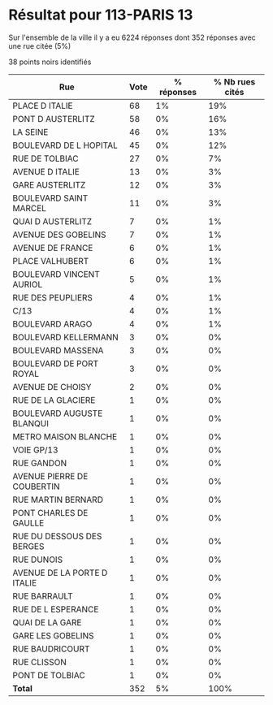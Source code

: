 # Résultat pour 113-PARIS 13

Sur l'ensemble de la ville il y a eu 6224 réponses dont 352 réponses avec une rue citée (5%)

38 points noirs identifiés

| Rue | Vote | % réponses | % Nb rues cités|
|-----|------|------------|----------------|
| PLACE D ITALIE | 68 | 1% | 19%|
| PONT D AUSTERLITZ | 58 | 0% | 16%|
| LA SEINE | 46 | 0% | 13%|
| BOULEVARD DE L HOPITAL | 45 | 0% | 12%|
| RUE DE TOLBIAC | 27 | 0% | 7%|
| AVENUE D ITALIE | 13 | 0% | 3%|
| GARE AUSTERLITZ | 12 | 0% | 3%|
| BOULEVARD SAINT MARCEL | 11 | 0% | 3%|
| QUAI D AUSTERLITZ | 7 | 0% | 1%|
| AVENUE DES GOBELINS | 7 | 0% | 1%|
| AVENUE DE FRANCE | 6 | 0% | 1%|
| PLACE VALHUBERT | 6 | 0% | 1%|
| BOULEVARD VINCENT AURIOL | 5 | 0% | 1%|
| RUE DES PEUPLIERS | 4 | 0% | 1%|
| C/13 | 4 | 0% | 1%|
| BOULEVARD ARAGO | 4 | 0% | 1%|
| BOULEVARD KELLERMANN | 3 | 0% | 0%|
| BOULEVARD MASSENA | 3 | 0% | 0%|
| BOULEVARD DE PORT ROYAL | 3 | 0% | 0%|
| AVENUE DE CHOISY | 2 | 0% | 0%|
| RUE DE LA GLACIERE | 1 | 0% | 0%|
| BOULEVARD AUGUSTE BLANQUI | 1 | 0% | 0%|
| METRO MAISON BLANCHE | 1 | 0% | 0%|
| VOIE GP/13 | 1 | 0% | 0%|
| RUE GANDON | 1 | 0% | 0%|
| AVENUE PIERRE DE COUBERTIN | 1 | 0% | 0%|
| RUE MARTIN BERNARD | 1 | 0% | 0%|
| PONT CHARLES DE GAULLE | 1 | 0% | 0%|
| RUE DU DESSOUS DES BERGES | 1 | 0% | 0%|
| RUE DUNOIS | 1 | 0% | 0%|
| AVENUE DE LA PORTE D ITALIE | 1 | 0% | 0%|
| RUE BARRAULT | 1 | 0% | 0%|
| RUE DE L ESPERANCE | 1 | 0% | 0%|
| QUAI DE LA GARE | 1 | 0% | 0%|
| GARE LES GOBELINS | 1 | 0% | 0%|
| RUE BAUDRICOURT | 1 | 0% | 0%|
| RUE CLISSON | 1 | 0% | 0%|
| PONT DE TOLBIAC | 1 | 0% | 0%|
| **Total** | 352 | 5% | 100%|
